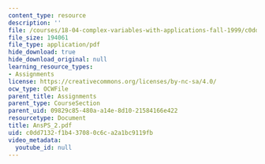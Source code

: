 ```yaml
---
content_type: resource
description: ''
file: /courses/18-04-complex-variables-with-applications-fall-1999/c0dd7132f1b437080c6ca2a1bc9119fb_AnsPS_2.pdf
file_size: 194061
file_type: application/pdf
hide_download: true
hide_download_original: null
learning_resource_types:
- Assignments
license: https://creativecommons.org/licenses/by-nc-sa/4.0/
ocw_type: OCWFile
parent_title: Assignments
parent_type: CourseSection
parent_uid: 09829c85-480a-a14e-8d10-21584166e422
resourcetype: Document
title: AnsPS_2.pdf
uid: c0dd7132-f1b4-3708-0c6c-a2a1bc9119fb
video_metadata:
  youtube_id: null
---
```

